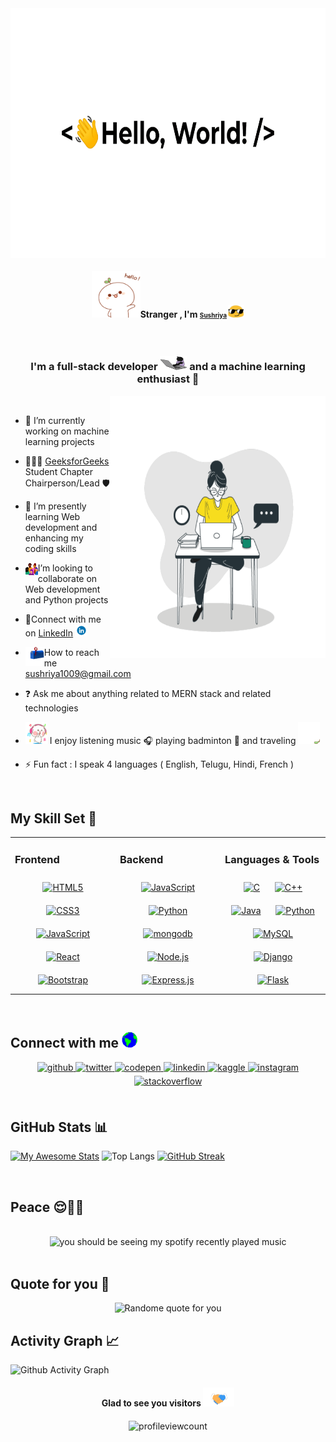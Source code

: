 <img oncontextmenu="return false" align="center" src="./greetings.gif" alt="greetings" width="900" height="400">

[//]: <> (https://user-images.githubusercontent.com/104165177/190234264-fdf92076-3f79-470d-b3da-ccc4b7b0e4bf.gif)

#### <div align="center"><a href="url"><img src="./hello.gif" height="75" width="78" alt="hello" ></a>Stranger , I'm <font size="1">[Sushriya](https://github.com/sushriyamogasala)  <img src="./emoji.gif" alt="emoji" width="26" height="20"></font>
</div>
<br>

### <div align="center">I'm a full-stack developer <a href="url"><img src="./typing.gif" height="23" width="43" alt="typing" ></a> and a machine learning enthusiast 🚀</div>  
  
  
  <img align="right" src="./me.gif" width="345" height="420" alt="developer">
  
[//]: <> (https://anubudh.com/wp-content/uploads/2021/10/20860-person-on-laptop-working-on-laptop.gif)
<br> 

- 🔭 I’m currently working on machine learning projects 
  
- 👩🏻‍💻 [GeeksforGeeks](https://www.linkedin.com/company/geeksforgeeks-viit-student-chapter/) Student Chapter Chairperson/Lead 🛡️

- 🌱 I’m presently learning Web development and enhancing my coding skills   
 
[//]: <> (https://cdn.dribbble.com/users/2851002/screenshots/7736965/media/e08e0676dd54ae8715c2d72bbdd51eb2.gif)
[//]: <> (https://cdn.dribbble.com/users/3873964/screenshots/14523057/media/02a1ca5dc4e5faacfac8e754195b118c.gif)

- <img align="left" src="./images/collaborate.gif" width="20" height="20" alt="collab"> I’m looking to collaborate on Web development and Python projects
 
- 🔗Connect with me on [LinkedIn](https://www.linkedin.com/in/sushriya-mogasala/) <img src="./linkedin.gif" width="19" height="19" alt="linkedin">
 
- <img align="left" src="./images/letterbox.gif" width="30" height="30" alt="letterbox">  How to reach me sushriya1009@gmail.com


- ❓ Ask me about anything related to MERN stack and related technologies  
  
- <img src="./music.gif" width="35" height="35" alt="dance"> I enjoy listening music 🎧 playing badminton 🏸 and traveling <img src="./travevl.gif" width="35" height="35" alt="travel">

- ⚡ Fun fact : I speak 4 languages ( English, Telugu, Hindi, French )  
  

<br/>  


## My Skill Set 💼
<table><tr><td valign="top" width="33%">



### Frontend  
<div align="center">  
<a href="https://en.wikipedia.org/wiki/HTML5" target="_blank"><img style="margin: 10px" src="https://profilinator.rishav.dev/skills-assets/html5-original-wordmark.svg" alt="HTML5" height="50" /></a>  
<a href="https://www.w3schools.com/css/" target="_blank"><img style="margin: 10px" src="https://profilinator.rishav.dev/skills-assets/css3-original-wordmark.svg" alt="CSS3" height="50" /></a>  
<a href="https://www.javascript.com/" target="_blank"><img style="margin: 10px" src="https://profilinator.rishav.dev/skills-assets/javascript-original.svg" alt="JavaScript" height="50" /></a>  
<a href="https://reactjs.org/" target="_blank"><img style="margin: 10px" src="https://profilinator.rishav.dev/skills-assets/react-original-wordmark.svg" alt="React" height="50" /></a>  
  <a href="https://getbootstrap.com/docs/3.4/javascript/" target="_blank"><img style="margin: 10px" src="https://profilinator.rishav.dev/skills-assets/bootstrap-plain.svg" alt="Bootstrap" height="40" /></a> 
</div>
 
</td><td valign="top" width="33%">



### Backend  
<div align="center">  
<a href="https://www.javascript.com/" target="_blank"><img style="margin: 10px" src="https://profilinator.rishav.dev/skills-assets/javascript-original.svg" alt="JavaScript" height="50" /></a>  
<a href="https://www.python.org/" target="_blank"><img style="margin: 10px" src="https://profilinator.rishav.dev/skills-assets/python-original.svg" alt="Python" height="50" /></a>
<a href="https://mongodb.org/" target="_blank"><img style="margin: 10px" src="https://profilinator.rishav.dev/skills-assets/mongodb-original-wordmark.svg" alt="mongodb" height="50" /></a> 
<a href="https://nodejs.org/" target="_blank"><img style="margin: 10px" src="https://profilinator.rishav.dev/skills-assets/nodejs-original-wordmark.svg" alt="Node.js" height="50" /></a>  
<a href="https://expressjs.com/" target="_blank"><img style="margin: 10px" src="https://profilinator.rishav.dev/skills-assets/express-original-wordmark.svg" alt="Express.js" height="50" /></a>  
</div>

</td><td valign="top" width="33%">



### Languages & Tools  
<div align="center">  
<a href="https://www.cprogramming.com/" target="_blank"><img style="margin: 10px" src="https://profilinator.rishav.dev/skills-assets/c-original.svg" alt="C" height="50" /></a>  
<a href="https://www.cplusplus.com/" target="_blank"><img style="margin: 10px" src="https://profilinator.rishav.dev/skills-assets/cplusplus-original.svg" alt="C++" height="50" /></a>  
<a href="https://www.java.com/" target="_blank"><img style="margin: 10px" src="https://profilinator.rishav.dev/skills-assets/java-original-wordmark.svg" alt="Java" height="50" /></a>  
<a href="https://www.python.org/" target="_blank"><img style="margin: 10px" src="https://profilinator.rishav.dev/skills-assets/python-original.svg" alt="Python" height="50" /></a>  
<a href="https://www.mysql.com/" target="_blank"><img style="margin: 10px" src="https://profilinator.rishav.dev/skills-assets/mysql-original-wordmark.svg" alt="MySQL" height="50" /></a>  
<a href="https://www.djangoproject.com/" target="_blank"><img style="margin: 10px" src="https://profilinator.rishav.dev/skills-assets/django-original.svg" alt="Django" height="50" /></a>  
<a href="https://flask.palletsprojects.com/" target="_blank"><img style="margin: 10px" src="https://profilinator.rishav.dev/skills-assets/flask.png" alt="Flask" height="50" /></a>  
</div>

</td></tr></table>  

<br/>  


## Connect with me <img src="./earth.gif" width="25" height="25">
<div align="center">
<a href="https://github.com/sushriyamogasala" target="_blank">
<img src=https://img.shields.io/badge/github-%2324292e.svg?&style=for-the-badge&logo=github&logoColor=white alt=github style="margin-bottom: 5px;" />
</a>
<a href="https://twitter.com/sushriyamogasala" target="_blank">
<img src=https://img.shields.io/badge/twitter-%2300acee.svg?&style=for-the-badge&logo=twitter&logoColor=white alt=twitter style="margin-bottom: 5px;" />
</a>
<a href="https://codepen.com/sushriya1009" target="_blank">
<img src=https://img.shields.io/badge/codepen-%23131417.svg?&style=for-the-badge&logo=codepen&logoColor=white alt=codepen style="margin-bottom: 5px;" />
</a>
<a href="https://linkedin.com/in/sushriya-mogasala" target="_blank">
<img src=https://img.shields.io/badge/linkedin-%231E77B5.svg?&style=for-the-badge&logo=linkedin&logoColor=white alt=linkedin style="margin-bottom: 5px;" />
</a>
<a href="https://www.kaggle.com/sushriyamogasala" target="_blank">
<img src=https://img.shields.io/badge/kaggle-%2344BAE8.svg?&style=for-the-badge&logo=kaggle&logoColor=white alt=kaggle style="margin-bottom: 5px;" />
</a>
<a href="https://instagram.com/sushriya_riya" target="_blank">
<img src=https://img.shields.io/badge/instagram-%23000000.svg?&style=for-the-badge&logo=instagram&logoColor=white alt=instagram style="margin-bottom: 5px;" />
</a>
<a href="https://stackoverflow.com/users/sushriya-mogasala" target="_blank">
<img src=https://img.shields.io/badge/stackoverflow-%23F28032.svg?&style=for-the-badge&logo=stackoverflow&logoColor=white alt=stackoverflow style="margin-bottom: 5px;" />
</a>  
 
</div>  
  

<br/>  


## GitHub Stats 📊 
[//]: <> (https://awesome-github-stats.azurewebsites.net/user-stats/sushriyamogasalacardType=github&theme=react&Border=0C66DDAF&Text=FFFFFFFE)

[//]: <> (https://github-readme-stats.vercel.app/api?username=sushriyamogasala&theme=dark&hide_border=false&show_icons=true&icon_color=FFFFFFE)

[![My Awesome Stats](https://awesome-github-stats.azurewebsites.net/user-stats/sushriyamogasala?cardType=github&theme=midnight-purple)](https://github.com/sushriyamogasala)
![Top Langs](https://github-readme-stats.vercel.app/api/top-langs/?username=sushriyamogasala&theme=algolia&layout=compact)
[![GitHub Streak](https://github-readme-streak-stats.herokuapp.com/?user=sushriyamogasala&theme=highcontrast&ring=MEDIUMBLUE&currStreakLabel=AZURE&currStreakNum=Turquoise&sideLabels=AQUA&fire=GhostWhite)](https://github.com/sushriyamogasala/github-readme-streak-stats)

<br>

## Peace 😌✌🏻
<br/>  

<div align="center"><img src="https://spotify-github-profile.vercel.app/api/view?uid=31l3dc3erunrmqpefw6mo7vfm2de&cover_image=true&theme=default" alt="you should be seeing my spotify recently played music"/></div>  

<br/>  

## Quote for you 👀
<div align="center"><img src="https://quotes-github-readme.vercel.app/api?type=vetical&theme=radical" alt="Randome quote for you"> </div>

##  Activity Graph 📈

![Github Activity Graph](https://activity-graph.herokuapp.com/graph?username=sushriyamogasala&theme=xcode)

#### <div align="center">Glad to see you visitors <img src="./Handshake.gif" width="50" height="30" alt="handshakegif"> </div>
<div align="center">

<img src="https://komarev.com/ghpvc/?username=sushriyamogasala&&style=flat-square" align="center" alt="profileviewcount">
</div>  
  

<br/>  

<div align="center"></div>  

<br/>  


<br />

<!---
sushriyamogasala/sushriyamogasala is a ✨ special ✨ repository because its `README.md` (this file) appears on your GitHub profile.
You can click the Preview link to take a look at your changes.
--->
